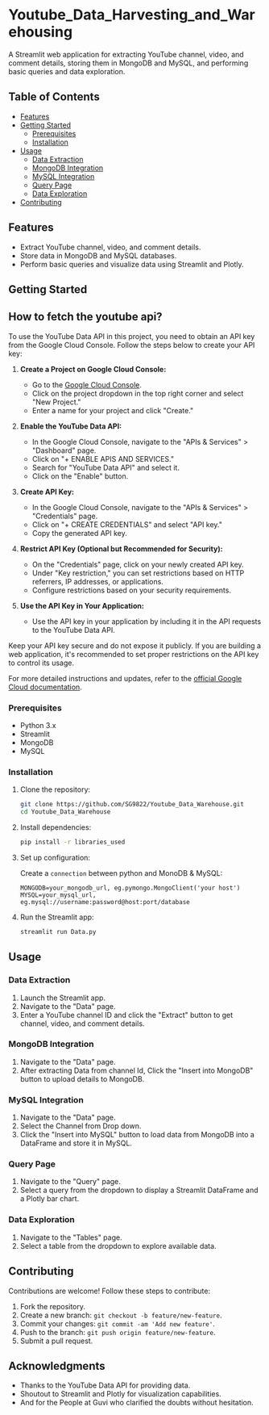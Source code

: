 # Youtube_Data_Harvesting_and_Warehousing
A Streamlit web application for extracting YouTube channel, video, and comment details, storing them in MongoDB and MySQL, and performing basic queries and data exploration.

## Table of Contents
- [Features](#features)
- [Getting Started](#getting-started)
  - [Prerequisites](#prerequisites)
  - [Installation](#installation)
- [Usage](#usage)
  - [Data Extraction](#data-extraction)
  - [MongoDB Integration](#mongodb-integration)
  - [MySQL Integration](#mysql-integration)
  - [Query Page](#query-page)
  - [Data Exploration](#data-exploration)
- [Contributing](#contributing)

## Features

- Extract YouTube channel, video, and comment details.
- Store data in MongoDB and MySQL databases.
- Perform basic queries and visualize data using Streamlit and Plotly.

## Getting Started
## How to fetch the youtube api?
To use the YouTube Data API in this project, you need to obtain an API key from the Google Cloud Console. Follow the steps below to create your API key:

1. **Create a Project on Google Cloud Console:**
   - Go to the [Google Cloud Console](https://console.cloud.google.com/).
   - Click on the project dropdown in the top right corner and select "New Project."
   - Enter a name for your project and click "Create."

2. **Enable the YouTube Data API:**
   - In the Google Cloud Console, navigate to the "APIs & Services" > "Dashboard" page.
   - Click on "+ ENABLE APIS AND SERVICES."
   - Search for "YouTube Data API" and select it.
   - Click on the "Enable" button.

3. **Create API Key:**
   - In the Google Cloud Console, navigate to the "APIs & Services" > "Credentials" page.
   - Click on "+ CREATE CREDENTIALS" and select "API key."
   - Copy the generated API key.

4. **Restrict API Key (Optional but Recommended for Security):**
   - On the "Credentials" page, click on your newly created API key.
   - Under "Key restriction," you can set restrictions based on HTTP referrers, IP addresses, or applications.
   - Configure restrictions based on your security requirements.

5. **Use the API Key in Your Application:**
   - Use the API key in your application by including it in the API requests to the YouTube Data API.

Keep your API key secure and do not expose it publicly. If you are building a web application, it's recommended to set proper restrictions on the API key to control its usage.

For more detailed instructions and updates, refer to the [official Google Cloud documentation](https://cloud.google.com/docs/authentication/api-keys).

### Prerequisites

- Python 3.x
- Streamlit
- MongoDB
- MySQL

### Installation

1. Clone the repository:

    ```bash
    git clone https://github.com/SG9822/Youtube_Data_Warehouse.git
    cd Youtube_Data_Warehouse
    ```

2. Install dependencies:

    ```bash
    pip install -r libraries_used
    
    ```

3. Set up configuration:

    Create a ``connection`` between python and MonoDB & MySQL:

    ```env
    MONGODB=your_mongodb_url, eg.pymongo.MongoClient('your host') 
    MYSQL=your_mysql_url, eg.mysql://username:password@host:port/database
    ```

4. Run the Streamlit app:

    ```bash
    streamlit run Data.py
    ```

## Usage

### Data Extraction

1. Launch the Streamlit app.
2. Navigate to the "Data" page.
3. Enter a YouTube channel ID and click the "Extract" button to get channel, video, and comment details.

### MongoDB Integration

1. Navigate to the "Data" page.
2. After extracting Data from channel Id, Click the "Insert into MongoDB" button to upload details to MongoDB.

### MySQL Integration

1. Navigate to the "Data" page.
2. Select the Channel from Drop down.
3. Click the "Insert into MySQL" button to load data from MongoDB into a DataFrame and store it in MySQL.

### Query Page

1. Navigate to the "Query" page.
2. Select a query from the dropdown to display a Streamlit DataFrame and a Plotly bar chart.

### Data Exploration

1. Navigate to the "Tables" page.
2. Select a table from the dropdown to explore available data.

## Contributing

Contributions are welcome! Follow these steps to contribute:

1. Fork the repository.
2. Create a new branch: `git checkout -b feature/new-feature`.
3. Commit your changes: `git commit -am 'Add new feature'`.
4. Push to the branch: `git push origin feature/new-feature`.
5. Submit a pull request.

## Acknowledgments

- Thanks to the YouTube Data API for providing data.
- Shoutout to Streamlit and Plotly for visualization capabilities.
- And for the People at Guvi who clarified the doubts without hesitation.

